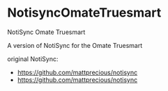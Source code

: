 NotisyncOmateTruesmart
======================

NotiSync Omate Truesmart

A version of NotiSync for the Omate Truesmart

original NotiSync:

- https://github.com/mattprecious/notisync
- https://github.com/mattprecious/notisync
